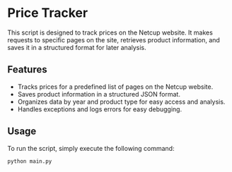 # Price Tracker

This script is designed to track prices on the Netcup website. It makes requests to specific pages on the site, retrieves product information, and saves it in a structured format for later analysis.

## Features

- Tracks prices for a predefined list of pages on the Netcup website.
- Saves product information in a structured JSON format.
- Organizes data by year and product type for easy access and analysis.
- Handles exceptions and logs errors for easy debugging.

## Usage

To run the script, simply execute the following command:

```bash
python main.py

